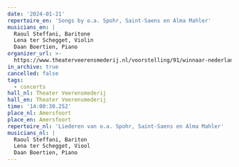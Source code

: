 ```yaml
---
date: '2024-01-21'
repertoire_en: 'Songs by o.a. Spohr, Saint-Saens en Alma Mahler'
musicians_en: |
  Raoul Steffani, Baritone
  Lena ter Schegget, Violin
  Daan Boertien, Piano
organizer_url: >-
  https://www.theaterveerensmederij.nl/voorstelling/91/winnaar-nederlandse-muziekprijs/
in_archive: true
cancelled: false
tags:
  - concerts
hall_nl: Theater Veerensmederij
hall_en: Theater Veerensmederij
time: '14:00:30.252'
place_nl: Amersfoort
place_en: Amersfoort
repertoire_nl: 'Liederen van o.a. Spohr, Saint-Saens en Alma Mahler'
musicians_nl: |
  Raoul Steffani, Bariton
  Lena ter Schegget, Viool
  Daan Boertien, Piano
---
```


